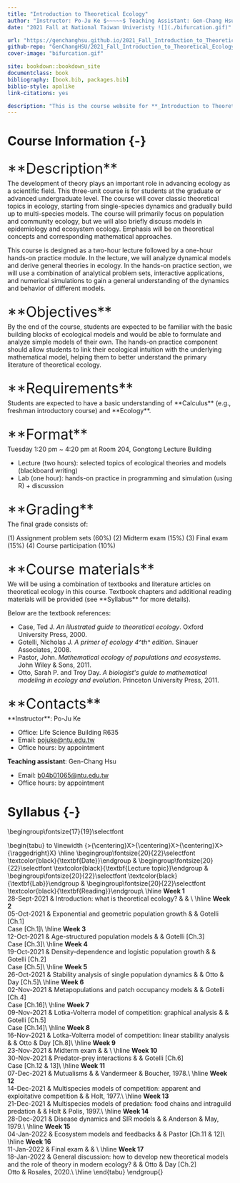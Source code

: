 ```yaml
--- 
title: "Introduction to Theoretical Ecology"
author: "Instructor: Po-Ju Ke $~~~~~$ Teaching Assistant: Gen-Chang Hsu"
date: "2021 Fall at National Taiwan Univeristy ![](./bifurcation.gif)"

url: "https://genchanghsu.github.io/2021_Fall_Introduction_to_Theoretical_Ecology/"
github-repo: "GenChangHSU/2021_Fall_Introduction_to_Theoretical_Ecology"
cover-image: "bifurcation.gif"

site: bookdown::bookdown_site
documentclass: book
bibliography: [book.bib, packages.bib]
biblio-style: apalike
link-citations: yes

description: "This is the course website for **_Introduction to Theoretical Ecology_** 2021 Fall at National Taiwan University."
---
```




# Course Information {-}

<p style = "font-size: 24pt; margin-bottom: 5px; margin-top: 25px"> **Description** </p> The development of theory plays an important role in advancing ecology as a scientific field. This three-unit course is for students at the graduate or advanced undergraduate level. The course will cover classic theoretical topics in ecology, starting from single-species dynamics and gradually build up to multi-species models. The course will primarily focus on population and community ecology, but we will also briefly discuss models in epidemiology and ecosystem ecology. Emphasis will be on theoretical concepts and corresponding mathematical approaches.

This course is designed as a two-hour lecture followed by a one-hour hands-on practice module. In the lecture, we will analyze dynamical models and derive general theories in ecology. In the hands-on practice section, we will use a combination of analytical problem sets, interactive applications, and numerical simulations to gain a general understanding of the dynamics and behavior of different models. 

<p style = "font-size: 24pt; margin-bottom: 5px; margin-top: 25px"> **Objectives** </p>
By the end of the course, students are expected to be familiar with the basic building blocks of ecological models and would be able to formulate and analyze simple models of their own. The hands-on practice component should allow students to link their ecological intuition with the underlying mathematical model, helping them to better understand the primary literature of theoretical ecology. 

<p style = "font-size: 24pt; margin-bottom: 5px; margin-top: 25px"> **Requirements** </p>
Students are expected to have a basic understanding of **Calculus** (e.g., freshman introductory course) and **Ecology**.

<p style = "font-size: 24pt; margin-bottom: 5px; margin-top: 25px"> **Format** </p>
Tuesday 1:20 pm ~ 4:20 pm at Room 204, Gongtong Lecture Building

- Lecture (two hours): selected topics of ecological theories and models (blackboard writing) 
- Lab (one hour): hands-on practice in programming and simulation (using R) + discussion

<p style = "font-size: 24pt; margin-bottom: 5px; margin-top: 25px"> **Grading** </p>
The final grade consists of:

(1) Assignment problem sets (60%)
(2) Midterm exam (15%)
(3) Final exam (15%)
(4) Course participation (10%)

<p style = "font-size: 24pt; margin-bottom: 5px; margin-top: 25px"> **Course materials** </p>
We will be using a combination of textbooks and literature articles on theoretical ecology in this course. Textbook chapters and additional reading materials will be provided (see **Syllabus** for more details).

Below are the textbook references:

- Case, Ted J. *An illustrated guide to theoretical ecology*. Oxford University Press, 2000.
- Gotelli, Nicholas J. *A primer of ecology 4^th^ edition*. Sinauer Associates, 2008.
- Pastor, John. *Mathematical ecology of populations and ecosystems*. John Wiley & Sons, 2011.
- Otto, Sarah P. and Troy Day. *A biologist's guide to mathematical modeling in ecology and evolution*. Princeton University Press, 2011.

<p style = "font-size: 24pt; margin-bottom: 5px; margin-top: 25px"> **Contacts** </p>
**Instructor**: Po-Ju Ke

- Office: Life Science Building R635
- Email: pojuke@ntu.edu.tw
- Office hours: by appointment

**Teaching assistant**: Gen-Chang Hsu

- Email: b04b01065@ntu.edu.tw
- Office hours: by appointment


# Syllabus {-}

\begingroup\fontsize{17}{19}\selectfont

\begin{tabu} to \linewidth {>{\centering}X>{\centering}X>{\centering}X>{\raggedright}X}
\hline
\begingroup\fontsize{20}{22}\selectfont \textcolor{black}{\textbf{Date}}\endgroup & \begingroup\fontsize{20}{22}\selectfont \textcolor{black}{\textbf{Lecture topic}}\endgroup & \begingroup\fontsize{20}{22}\selectfont \textcolor{black}{\textbf{Lab}}\endgroup & \begingroup\fontsize{20}{22}\selectfont \textcolor{black}{\textbf{Reading}}\endgroup\\
\hline
**Week 1** <span style='vertical-align:-30%'> </span>
           <br> 28-Sept-2021 & Introduction: what is theoretical ecology? &  & \\
\hline
**Week 2** <span style='vertical-align:-30%'> </span>
           <br> 05-Oct-2021 & Exponential and geometric population growth &  & Gotelli [Ch.1] <br> Case [Ch.1]\\
\hline
**Week 3** <span style='vertical-align:-30%'> </span>
           <br> 12-Oct-2021 & Age-structured population models &  & Gotelli [Ch.3] <br> Case [Ch.3]\\
\hline
**Week 4** <span style='vertical-align:-30%'> </span>
           <br> 19-Oct-2021 & Density-dependence and logistic population growth &  & Gotelli [Ch.2] <br> Case [Ch.5]\\
\hline
**Week 5** <span style='vertical-align:-30%'> </span>
           <br> 26-Oct-2021 & Stability analysis of single population dynamics &  & Otto & Day [Ch.5]\\
\hline
**Week 6** <span style='vertical-align:-30%'> </span>
           <br> 02-Nov-2021 & Metapopulations and patch occupancy models &  & Gotelli [Ch.4] <br> Case [Ch.16]\\
\hline
**Week 7** <span style='vertical-align:-30%'> </span>
           <br> 09-Nov-2021 & Lotka-Volterra model of competition: graphical analysis &  & Gotelli [Ch.5] <br> Case [Ch.14]\\
\hline
**Week 8** <span style='vertical-align:-30%'> </span>
           <br> 16-Nov-2021 & Lotka-Volterra model of competition: linear stability analysis &  & Otto & Day [Ch.8]\\
\hline
**Week 9** <span style='vertical-align:-30%'> </span>
           <br> 23-Nov-2021 & Midterm exam &  & \\
\hline
**Week 10** <span style='vertical-align:-30%'> </span>
           <br> 30-Nov-2021 & Predator-prey interactions &  & Gotelli [Ch.6] <br> Case [Ch.12 & 13]\\
\hline
**Week 11** <span style='vertical-align:-30%'> </span>
           <br> 07-Dec-2021 & Mutualisms &  & Vandermeer & Boucher, 1978.\\
\hline
**Week 12** <span style='vertical-align:-30%'> </span>
           <br> 14-Dec-2021 & Multispecies models of competition: apparent and exploitative competition &  & Holt, 1977.\\
\hline
**Week 13** <span style='vertical-align:-30%'> </span>
           <br> 21-Dec-2021 & Multispecies models of predation: food chains and intraguild predation &  & Holt & Polis, 1997.\\
\hline
**Week 14** <span style='vertical-align:-30%'> </span>
           <br> 28-Dec-2021 & Disease dynamics and SIR models &  & Anderson & May, 1979.\\
\hline
**Week 15** <span style='vertical-align:-30%'> </span>
           <br> 04-Jan-2022 & Ecosystem models and feedbacks &  & Pastor [Ch.11 & 12]\\
\hline
**Week 16** <span style='vertical-align:-30%'> </span>
           <br> 11-Jan-2022 & Final exam &  & \\
\hline
**Week 17** <span style='vertical-align:-30%'> </span>
           <br> 18-Jan-2022 & General discussion: how to develop new theoretical models and the role of theory in modern ecology? &  & Otto & Day [Ch.2] <br> Otto & Rosales, 2020.\\
\hline
\end{tabu}
\endgroup{}


